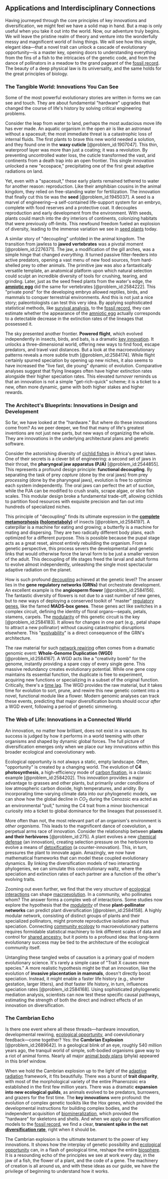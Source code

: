 ## Applications and Interdisciplinary Connections

Having journeyed through the core principles of key innovations and diversification, we might feel we have a solid map in hand. But a map is only useful when you take it out into the world. Now, our adventure truly begins. We will leave the pristine realm of theory and venture into the wonderfully messy and magnificent world of living things. We will see how this single, elegant idea—that a novel trait can unlock a cascade of evolutionary opportunity—is a master key, opening doors to understanding everything from the fins of a fish to the intricacies of the genetic code, and from the dance of pollinators in a meadow to the grand pageant of the [fossil record](@article_id:136199). The beauty of a deep physical law is its universality, and the same holds for the great principles of biology.

### The Tangible World: Innovations You Can See

Some of the most powerful evolutionary stories are written in forms we can see and touch. They are about fundamental "hardware" upgrades that changed the course of life's history by solving critical engineering problems.

Consider the leap from water to land, perhaps the most audacious move life has ever made. An aquatic organism in the open air is like an astronaut without a spacesuit; the most immediate threat is a catastrophic loss of internal fluids. The first plants to brave this new world needed a solution, and they found one in the **waxy cuticle** [@problem_id:1907047]. This thin, waterproof layer was more than just a coating; it was a revolution. By preventing uncontrolled water loss, the cuticle transformed the vast, arid continents from a death trap into an open frontier. This single innovation unlocked a new "ecospace," precipitating one of the first great adaptive radiations on land.

Yet, even with a "spacesuit," these early plants remained tethered to water for another reason: reproduction. Like their amphibian cousins in the animal kingdom, they relied on free-standing water for fertilization. The innovation that finally cut this tie was the **seed** [@problem_id:1945037]. A seed is a marvel of engineering—a self-contained life-support system for an embryo, complete with food reserves and a protective coat. It decouples reproduction and early development from the environment. With seeds, plants could march into the dry interiors of continents, colonizing habitats that were previously off-limits. This newfound freedom fueled an explosion of diversity, leading to the immense variation we see in [seed plants](@article_id:137557) today.

A similar story of "decoupling" unfolded in the animal kingdom. The transition from jawless to **jawed vertebrates** was a pivotal moment [@problem_id:2276371]. The jaw, a modification of the gill arches, was a simple hinge that changed *everything*. It turned passive filter-feeders into active predators, opening a vast menu of new food sources, from hard-shelled prey to other animals. The primitive jaw was also a fantastically versatile template, an anatomical platform upon which natural selection could sculpt an incredible diversity of tools for crushing, tearing, and grinding. Later, just as the seed freed plants from the water's edge, the **[amniotic egg](@article_id:144865)** did the same for vertebrates [@problem_id:2584222]. This "private pond" for the developing embryo allowed reptiles, birds, and mammals to conquer terrestrial environments. And this is not just a nice story; paleontologists can test this very idea. By applying sophisticated statistical methods, like [survival analysis](@article_id:263518), to the [fossil record](@article_id:136199), they can estimate whether the appearance of the [amniotic egg](@article_id:144865) actually corresponds to a detectable decrease in the extinction rates of the lineages that possessed it.

The sky presented another frontier. **Powered flight**, which evolved independently in insects, birds, and bats, is a dramatic [key innovation](@article_id:146247). It unlocks a three-dimensional world, offering new ways to find food, escape predators, and travel vast distances. But a look at the macroevolutionary patterns reveals a more subtle truth [@problem_id:2584174]. While flight certainly spurred speciation by opening up new niches, it also seems to have increased the "live fast, die young" dynamic of evolution. Comparative analyses suggest that flying lineages often have higher extinction rates alongside their higher speciation rates. This elevated *turnover* reminds us that an innovation is not a simple "get-rich-quick" scheme; it is a ticket to a new, often more dynamic, game with both higher stakes and higher rewards.

### The Architect's Blueprints: Innovations in Design and Development

So far, we have looked at the "hardware." But where do these innovations come from? As we peer deeper, we find that many of life's greatest inventions are not just new parts, but new ways of organizing the whole. They are innovations in the underlying architectural plans and genetic software.

Consider the astonishing diversity of [cichlid fishes](@article_id:168180) in Africa's great lakes. One of their secrets is a clever bit of engineering: a second set of jaws in their throat, the **pharyngeal jaw apparatus (PJA)** [@problem_id:2544855]. This represents a profound design principle: **functional decoupling**. By separating the task of prey *capture* (done by the oral jaws) from prey *processing* (done by the pharyngeal jaws), evolution is free to optimize each system independently. The oral jaws can perfect the art of suction, while the PJA can be modified to crush snails, scrape algae, or slice fish scales. This modular design broke a fundamental trade-off, allowing cichlids to partition food resources with exquisite precision and fan out into hundreds of specialized niches.

This principle of "decoupling" finds its ultimate expression in the **[complete metamorphosis](@article_id:153889) ([holometaboly](@article_id:274077))** of insects [@problem_id:2584197]. A caterpillar is a machine for eating and growing; a butterfly is a machine for mating and dispersing. They are two radically different body plans, each optimized for a different purpose. This is possible because the pupal stage acts as a great reset, almost entirely rebuilding the organism. From a genetic perspective, this process severs the developmental and genetic links that would otherwise force the larval form to be just a smaller version of the adult. This decoupling of life stages freed the larval and adult forms to evolve almost independently, unleashing the single most spectacular adaptive radiation on the planet.

How is such profound [decoupling](@article_id:160396) achieved at the genetic level? The answer lies in the **gene regulatory networks (GRNs)** that orchestrate development. An excellent example is the **angiosperm flower** [@problem_id:2584156]. The fantastic diversity of flowers is not due to a vast number of new genes, but to new ways of deploying a conserved toolkit of "master" [regulatory genes](@article_id:198801), like the famed **MADS-box genes**. These genes act like switches in a complex circuit, defining the identity of floral organs—sepals, petals, stamens, carpels. The [modularity](@article_id:191037) of this genetic circuit is the key [@problem_id:2584183]. It allows for changes in one part (e.g., petal shape to attract a new pollinator) without causing catastrophic disruptions elsewhere. This "[evolvability](@article_id:165122)" is a direct consequence of the GRN's architecture.

The raw material for such [network rewiring](@article_id:266920) often comes from a dramatic genomic event: **Whole-Genome Duplication (WGD)** [@problem_id:2584167]. A WGD acts like a "creativity bomb" for the genome, instantly providing a spare copy of every single gene. This massive redundancy creates evolutionary potential. While one gene copy maintains its essential function, the duplicate is free to experiment, acquiring new functions or specializing in a subset of the original function. Critically, there's a [time lag](@article_id:266618). The WGD provides the raw material, but it takes time for evolution to sort, prune, and rewire this new genetic content into a novel, functional module like a flower. Modern genomic analyses can track these events, predicting that major diversification bursts should occur *after* a WGD event, following a period of genetic simmering.

### The Web of Life: Innovations in a Connected World

An innovation, no matter how brilliant, does not exist in a vacuum. Its success is judged by how it performs in a world teeming with other organisms and shaped by dynamic global forces. The full picture of diversification emerges only when we place our key innovations within this broader ecological and coevolutionary web.

Ecological opportunity is not always a static, empty landscape. Often, "opportunity" is created by a changing world. The evolution of **C4 photosynthesis**, a high-efficiency mode of [carbon fixation](@article_id:139230), is a classic example [@problem_id:2584202]. This innovation provides a major advantage to grasses and other plants, but primarily under conditions of low atmospheric carbon dioxide, high temperatures, and aridity. By incorporating time-varying climate data into our phylogenetic models, we can show how the global decline in $CO_2$ during the Cenozoic era acted as an environmental "pull," turning the C4 trait from a minor biochemical curiosity into a ticket to global dominance for the lineages that possessed it.

More often than not, the most relevant part of an organism's environment is *other organisms*. This leads to the magnificent dance of coevolution, a perpetual arms race of innovation. Consider the relationship between **plants and their herbivores** [@problem_id:275]. A plant evolves a new [chemical defense](@article_id:199429) (an innovation), creating selection pressure on the herbivore to evolve a means of [detoxification](@article_id:169967) (a counter-innovation). This, in turn, pressures the plant to innovate again. Amazingly, we now have mathematical frameworks that can model these coupled evolutionary dynamics. By linking the diversification models of two interacting phylogenies, we can simulate this coevolutionary waltz, where the speciation and extinction rates of each partner are a function of the other's evolving traits.

Zooming out even further, we find that the very *structure* of [ecological interactions](@article_id:183380) can shape [macroevolution](@article_id:275922). In a community, who pollinates whom? The answer forms a complex web of interactions. Some studies now explore the hypothesis that the *[modularity](@article_id:191037)* of these **plant-pollinator networks** can predict plant diversification [@problem_id:2584158]. A highly modular network, consisting of distinct groups of plants and their specialized pollinators, might promote reproductive isolation and thus speciation. Connecting [community ecology](@article_id:156195) to macroevolutionary patterns requires formidable statistical machinery to link different scales of data and control for [shared ancestry](@article_id:175425), but it points to a profound idea: that long-term evolutionary success may be tied to the architecture of the ecological community itself.

Untangling these tangled webs of causation is a primary goal of modern evolutionary science. It's rarely a simple case of "Trait X causes more species." A more realistic hypothesis might be that an innovation, like the evolution of **invasive placentation in mammals**, doesn't directly boost speciation. Instead, it might enable a faster life history (e.g., shorter gestation, larger litters), and *that* faster life history, in turn, influences speciation rates [@problem_id:2584168]. Using sophisticated phylogenetic mediation analysis, scientists can now test these specific causal pathways, estimating the strength of both the direct and indirect effects of an innovation on diversification.

### The Cambrian Echo

Is there one event where all these threads—hardware innovation, developmental rewiring, [ecological opportunity](@article_id:143171), and coevolutionary feedback—come together? Yes: the **Cambrian Explosion** [@problem_id:2689642]. In a geological blink of an eye, roughly 540 million years ago, the tranquil world of simple, soft-bodied organisms gave way to a riot of animal forms. Nearly all major [animal body plans](@article_id:147312) (phyla) appeared in this brief window.

When we hold the Cambrian explosion up to the light of the [adaptive radiation](@article_id:137648) framework, it fits beautifully. There was a burst of **trait disparity**, with most of the morphological variety of the entire Phanerozoic era established in the first few million years. There was a dramatic **expansion into new ecological guilds**, as animals evolved to be predators, burrowers, and grazers for the first time. The **key innovations** were profound: the evolution of complex genetic toolkits like the Hox genes, which provided the developmental instructions for building complex bodies, and the independent acquisition of [biomineralization](@article_id:173440), which provided the "hardware" for skeletons and shells. And when we apply our diversification models to the [fossil record](@article_id:136199), we find a clear, **transient spike in the net [diversification rate](@article_id:186165)**, right when it should be.

The Cambrian explosion is the ultimate testament to the power of key innovations. It shows how the interplay of genetic possibility and [ecological opportunity](@article_id:143171) can, in a flash of geological time, reshape the entire [biosphere](@article_id:183268). It is a resounding echo of the principles we see at work every day, in the jaw of a fish, the flower of a plant, and the code of a gene. The machinery of creation is all around us, and with these ideas as our guide, we have the privilege of beginning to understand how it works.